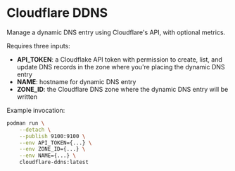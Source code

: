 # Cloudflare DDNS

Manage a dynamic DNS entry using Cloudflare's API, with optional metrics.

Requires three inputs:

* **API_TOKEN**: a Cloudflake API token with permission to create, list, and update DNS records in the zone where you're placing the dynamic DNS entry
* **NAME**: hostname for dynamic DNS entry
* **ZONE_ID**: the Cloudflare DNS zone where the dynamic DNS entry will be written

Example invocation:

```sh
podman run \
    --detach \
    --publish 9100:9100 \
    --env API_TOKEN={...} \
    --env ZONE_ID={...} \
    --env NAME={...} \
    cloudflare-ddns:latest
```
